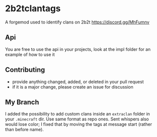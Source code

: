 # 2b2tclantags
A forgemod used to identify clans on 2b2t https://discord.gg/MhFumnv

## Api
You are free to use the api in your projects, look at the impl folder for an example of how to use it

## Contributing
- provide anything changed, added, or deleted in your pull request
- if it is a major change, please create an issue for discussion

## My Branch
I added the possibility to add custom clans inside an `extraclan` folder in your `.minecraft` dir. Use same format as repo ones. Sent whispers also would lose color; I fixed that by moving the tags at message start (rather than before name).
